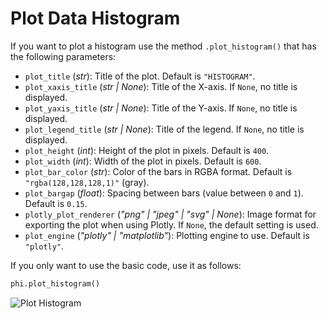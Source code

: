 # Plot Data Histogram

If you want to plot a histogram use the method `.plot_histogram()` that has the following parameters:

- `plot_title` (_str_): Title of the plot. Default is `"HISTOGRAM"`.
- `plot_xaxis_title` (_str | None_): Title of the X-axis. If `None`, no title is displayed.
- `plot_yaxis_title` (_str | None_): Title of the Y-axis. If `None`, no title is displayed.
- `plot_legend_title` (_str | None_): Title of the legend. If `None`, no title is displayed.
- `plot_height` (_int_): Height of the plot in pixels. Default is `400`.
- `plot_width` (_int_): Width of the plot in pixels. Default is `600`.
- `plot_bar_color` (_str_): Color of the bars in RGBA format. Default is `"rgba(128,128,128,1)"` (gray).
- `plot_bargap` (_float_): Spacing between bars (value between `0` and `1`). Default is `0.15`.
- `plotly_plot_renderer` (_"png" | "jpeg" | "svg" | None_): Image format for exporting the plot when using Plotly. If `None`, the default setting is used.
- `plot_engine` (_"plotly" | "matplotlib"_): Plotting engine to use. Default is `"plotly"`.

If you only want to use the basic code, use it as follows:

```python
phi.plot_histogram()
```

![Plot Histogram](/static/fit/plot_histogram.png)
